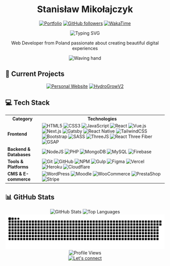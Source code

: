 <div align="center">
  
  # Stanisław Mikołajczyk

  [![Portfolio](https://img.shields.io/badge/Portfolio-smiko.pl-6E57E0?style=for-the-badge&logo=safari&logoColor=white&labelColor=6E57E0)](https://smiko.pl)
  [![GitHub followers](https://img.shields.io/github/followers/mikolajczykstanislaw?style=for-the-badge&logo=github&logoColor=white&labelColor=6E57E0)](https://github.com/mikolajczykstanislaw?tab=followers)
  [![WakaTime](https://img.shields.io/badge/WakaTime-Profile-6E57E0?style=for-the-badge&logo=wakatime&logoColor=white&labelColor=6E57E0)](https://wakatime.com/@02e45dae-8881-4b6f-b47d-d35d57b742b9)

  ![Typing SVG](https://readme-typing-svg.herokuapp.com?font=JetBrains+Mono&weight=600&size=28&duration=3000&pause=1000&color=6E57E0&center=true&vCenter=true&width=435&lines=Hello+World!;Frontend+Developer;Creative+Coder;Web+Enthusiast)

  <p>Web Developer from Poland passionate about creating beautiful digital experiences</p>
  
  <img src="https://user-images.githubusercontent.com/74038190/214644152-52f47eb3-5e31-4f47-8758-05c9468d5596.gif" height="45" width="auto" alt="Waving hand">
</div>

## 🚀 Current Projects

<div align="center">
  
  [![Personal Website](https://img.shields.io/badge/Personal_Website-smiko.pl-6E57E0?style=for-the-badge&logo=safari&logoColor=white&labelColor=181818)](https://smiko.pl)
  [![HydroGrowV2](https://img.shields.io/badge/Mobile_App-HydroGrowV2-6E57E0?style=for-the-badge&logo=react&logoColor=white&labelColor=181818)](https://github.com/mikolajczykstanislaw/HydroGrowV2)
  
</div>

## 💻 Tech Stack

<table align="center">
  <tr>
    <th>Category</th>
    <th>Technologies</th>
  </tr>
  <tr>
    <td><b>Frontend</b></td>
    <td>
      <img src="https://img.shields.io/badge/html5-E34F26?style=for-the-badge&logo=html5&logoColor=white" alt="HTML5"/>
      <img src="https://img.shields.io/badge/css3-1572B6?style=for-the-badge&logo=css3&logoColor=white" alt="CSS3"/>
      <img src="https://img.shields.io/badge/javascript-F7DF1E?style=for-the-badge&logo=javascript&logoColor=black" alt="JavaScript"/>
      <img src="https://img.shields.io/badge/react-61DAFB?style=for-the-badge&logo=react&logoColor=black" alt="React"/>
      <img src="https://img.shields.io/badge/vue.js-4FC08D?style=for-the-badge&logo=vuedotjs&logoColor=white" alt="Vue.js"/>
      <img src="https://img.shields.io/badge/Next-000000?style=for-the-badge&logo=next.js&logoColor=white" alt="Next.js"/>
      <img src="https://img.shields.io/badge/Gatsby-663399?style=for-the-badge&logo=gatsby&logoColor=white" alt="Gatsby"/>
      <img src="https://img.shields.io/badge/react_native-61DAFB?style=for-the-badge&logo=react&logoColor=black" alt="React Native"/>
      <img src="https://img.shields.io/badge/tailwindcss-06B6D4?style=for-the-badge&logo=tailwind-css&logoColor=white" alt="TailwindCSS"/>
      <img src="https://img.shields.io/badge/bootstrap-7952B3?style=for-the-badge&logo=bootstrap&logoColor=white" alt="Bootstrap"/>
      <img src="https://img.shields.io/badge/SASS-CC6699?style=for-the-badge&logo=SASS&logoColor=white" alt="SASS"/>
      <img src="https://img.shields.io/badge/threejs-000000?style=for-the-badge&logo=three.js&logoColor=white" alt="ThreeJS"/>
      <img src="https://img.shields.io/badge/react_three_fiber-61DAFB?style=for-the-badge&logo=react&logoColor=black" alt="React Three Fiber"/>
      <img src="https://img.shields.io/badge/GSAP-88CE02?style=for-the-badge&logo=greensock&logoColor=black" alt="GSAP"/>
    </td>
  </tr>
  <tr>
    <td><b>Backend & Databases</b></td>
    <td>
      <img src="https://img.shields.io/badge/node.js-339933?style=for-the-badge&logo=node.js&logoColor=white" alt="NodeJS"/>
      <img src="https://img.shields.io/badge/php-777BB4?style=for-the-badge&logo=php&logoColor=white" alt="PHP"/>
      <img src="https://img.shields.io/badge/MongoDB-47A248?style=for-the-badge&logo=mongodb&logoColor=white" alt="MongoDB"/>
      <img src="https://img.shields.io/badge/mysql-4479A1?style=for-the-badge&logo=mysql&logoColor=white" alt="MySQL"/>
      <img src="https://img.shields.io/badge/firebase-FFCA28?style=for-the-badge&logo=firebase&logoColor=black" alt="Firebase"/>
    </td>
  </tr>
  <tr>
    <td><b>Tools & Platforms</b></td>
    <td>
      <img src="https://img.shields.io/badge/git-F05032?style=for-the-badge&logo=git&logoColor=white" alt="Git"/>
      <img src="https://img.shields.io/badge/github-181717?style=for-the-badge&logo=github&logoColor=white" alt="GitHub"/>
      <img src="https://img.shields.io/badge/NPM-CB3837?style=for-the-badge&logo=npm&logoColor=white" alt="NPM"/>
      <img src="https://img.shields.io/badge/gulp-CF4647?style=for-the-badge&logo=gulp&logoColor=white" alt="Gulp"/>
      <img src="https://img.shields.io/badge/figma-F24E1E?style=for-the-badge&logo=figma&logoColor=white" alt="Figma"/>
      <img src="https://img.shields.io/badge/vercel-000000?style=for-the-badge&logo=vercel&logoColor=white" alt="Vercel"/>
      <img src="https://img.shields.io/badge/heroku-430098?style=for-the-badge&logo=heroku&logoColor=white" alt="Heroku"/>
      <img src="https://img.shields.io/badge/Cloudflare-F38020?style=for-the-badge&logo=Cloudflare&logoColor=white" alt="Cloudflare"/>
    </td>
  </tr>
  <tr>
    <td><b>CMS & E-commerce</b></td>
    <td>
      <img src="https://img.shields.io/badge/WordPress-21759B?style=for-the-badge&logo=WordPress&logoColor=white" alt="WordPress"/>
      <img src="https://img.shields.io/badge/moodle-F98012?style=for-the-badge&logo=moodle&logoColor=white" alt="Moodle"/>
      <img src="https://img.shields.io/badge/woocommerce-96588A?style=for-the-badge&logo=woocommerce&logoColor=white" alt="WooCommerce"/>
      <img src="https://img.shields.io/badge/prestashop-DF0067?style=for-the-badge&logo=prestashop&logoColor=white" alt="PrestaShop"/>
      <img src="https://img.shields.io/badge/stripe-008CDD?style=for-the-badge&logo=stripe&logoColor=white" alt="Stripe"/>
    </td>
  </tr>
</table>

## 📊 GitHub Stats

<div align="center">
  <img src="https://github-readme-stats.vercel.app/api?username=mikolajczykstanislaw&show_icons=true&theme=tokyonight&hide_border=true" alt="GitHub Stats" height="170"/>
  <img src="https://github-readme-stats.vercel.app/api/top-langs/?username=mikolajczykstanislaw&layout=compact&theme=tokyonight&hide_border=true" alt="Top Languages" height="170"/>
</div>

<div align="center">
  <picture>
    <source media="(prefers-color-scheme: dark)" srcset="https://raw.githubusercontent.com/mikolajczykstanislaw/mikolajczykstanislaw/output/github-snake-dark.svg" />
    <source media="(prefers-color-scheme: light)" srcset="https://raw.githubusercontent.com/mikolajczykstanislaw/mikolajczykstanislaw/output/github-snake.svg" />
    <img alt="github-snake" src="https://raw.githubusercontent.com/mikolajczykstanislaw/mikolajczykstanislaw/output/github-snake.svg" />
  </picture>
</div>

<div align="center">
  <img src="https://komarev.com/ghpvc/?username=mikolajczykstanislaw&color=6E57E0&style=flat-square" alt="Profile Views" />
</div>

<div align="center">
  <a href="https://smiko.pl">
    <img src="https://img.shields.io/badge/Let's_connect-6E57E0?style=for-the-badge" alt="Let's connect"/>
  </a>
</div>
